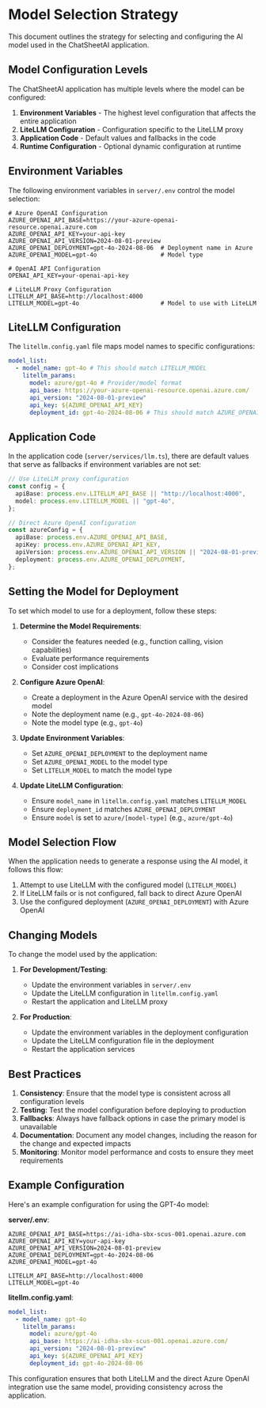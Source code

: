 # Model Selection Strategy

This document outlines the strategy for selecting and configuring the AI model used in the ChatSheetAI application.

## Model Configuration Levels

The ChatSheetAI application has multiple levels where the model can be configured:

1. **Environment Variables** - The highest level configuration that affects the entire application
2. **LiteLLM Configuration** - Configuration specific to the LiteLLM proxy
3. **Application Code** - Default values and fallbacks in the code
4. **Runtime Configuration** - Optional dynamic configuration at runtime

## Environment Variables

The following environment variables in `server/.env` control the model selection:

```
# Azure OpenAI Configuration
AZURE_OPENAI_API_BASE=https://your-azure-openai-resource.openai.azure.com
AZURE_OPENAI_API_KEY=your-api-key
AZURE_OPENAI_API_VERSION=2024-08-01-preview
AZURE_OPENAI_DEPLOYMENT=gpt-4o-2024-08-06  # Deployment name in Azure
AZURE_OPENAI_MODEL=gpt-4o                  # Model type

# OpenAI API Configuration
OPENAI_API_KEY=your-openai-api-key

# LiteLLM Proxy Configuration
LITELLM_API_BASE=http://localhost:4000
LITELLM_MODEL=gpt-4o                       # Model to use with LiteLLM
```

## LiteLLM Configuration

The `litellm.config.yaml` file maps model names to specific configurations:

```yaml
model_list:
  - model_name: gpt-4o # This should match LITELLM_MODEL
    litellm_params:
      model: azure/gpt-4o # Provider/model format
      api_base: https://your-azure-openai-resource.openai.azure.com/
      api_version: "2024-08-01-preview"
      api_key: ${AZURE_OPENAI_API_KEY}
      deployment_id: gpt-4o-2024-08-06 # This should match AZURE_OPENAI_DEPLOYMENT
```

## Application Code

In the application code (`server/services/llm.ts`), there are default values that serve as fallbacks if environment variables are not set:

```typescript
// Use LiteLLM proxy configuration
const config = {
  apiBase: process.env.LITELLM_API_BASE || "http://localhost:4000",
  model: process.env.LITELLM_MODEL || "gpt-4o",
};

// Direct Azure OpenAI configuration
const azureConfig = {
  apiBase: process.env.AZURE_OPENAI_API_BASE,
  apiKey: process.env.AZURE_OPENAI_API_KEY,
  apiVersion: process.env.AZURE_OPENAI_API_VERSION || "2024-08-01-preview",
  deployment: process.env.AZURE_OPENAI_DEPLOYMENT,
};
```

## Setting the Model for Deployment

To set which model to use for a deployment, follow these steps:

1. **Determine the Model Requirements**:

   - Consider the features needed (e.g., function calling, vision capabilities)
   - Evaluate performance requirements
   - Consider cost implications

2. **Configure Azure OpenAI**:

   - Create a deployment in the Azure OpenAI service with the desired model
   - Note the deployment name (e.g., `gpt-4o-2024-08-06`)
   - Note the model type (e.g., `gpt-4o`)

3. **Update Environment Variables**:

   - Set `AZURE_OPENAI_DEPLOYMENT` to the deployment name
   - Set `AZURE_OPENAI_MODEL` to the model type
   - Set `LITELLM_MODEL` to match the model type

4. **Update LiteLLM Configuration**:
   - Ensure `model_name` in `litellm.config.yaml` matches `LITELLM_MODEL`
   - Ensure `deployment_id` matches `AZURE_OPENAI_DEPLOYMENT`
   - Ensure `model` is set to `azure/[model-type]` (e.g., `azure/gpt-4o`)

## Model Selection Flow

When the application needs to generate a response using the AI model, it follows this flow:

1. Attempt to use LiteLLM with the configured model (`LITELLM_MODEL`)
2. If LiteLLM fails or is not configured, fall back to direct Azure OpenAI
3. Use the configured deployment (`AZURE_OPENAI_DEPLOYMENT`) with Azure OpenAI

## Changing Models

To change the model used by the application:

1. **For Development/Testing**:

   - Update the environment variables in `server/.env`
   - Update the LiteLLM configuration in `litellm.config.yaml`
   - Restart the application and LiteLLM proxy

2. **For Production**:
   - Update the environment variables in the deployment configuration
   - Update the LiteLLM configuration file in the deployment
   - Restart the application services

## Best Practices

1. **Consistency**: Ensure that the model type is consistent across all configuration levels
2. **Testing**: Test the model configuration before deploying to production
3. **Fallbacks**: Always have fallback options in case the primary model is unavailable
4. **Documentation**: Document any model changes, including the reason for the change and expected impacts
5. **Monitoring**: Monitor model performance and costs to ensure they meet requirements

## Example Configuration

Here's an example configuration for using the GPT-4o model:

**server/.env**:

```
AZURE_OPENAI_API_BASE=https://ai-idha-sbx-scus-001.openai.azure.com
AZURE_OPENAI_API_KEY=your-api-key
AZURE_OPENAI_API_VERSION=2024-08-01-preview
AZURE_OPENAI_DEPLOYMENT=gpt-4o-2024-08-06
AZURE_OPENAI_MODEL=gpt-4o

LITELLM_API_BASE=http://localhost:4000
LITELLM_MODEL=gpt-4o
```

**litellm.config.yaml**:

```yaml
model_list:
  - model_name: gpt-4o
    litellm_params:
      model: azure/gpt-4o
      api_base: https://ai-idha-sbx-scus-001.openai.azure.com/
      api_version: "2024-08-01-preview"
      api_key: ${AZURE_OPENAI_API_KEY}
      deployment_id: gpt-4o-2024-08-06
```

This configuration ensures that both LiteLLM and the direct Azure OpenAI integration use the same model, providing consistency across the application.
